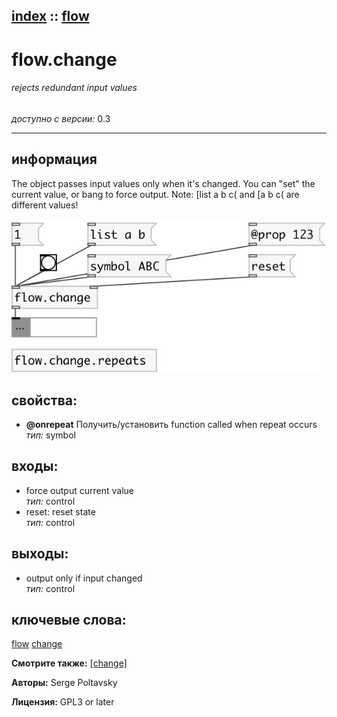 [index](index.html) :: [flow](category_flow.html)
---

# flow.change

###### rejects redundant input values

*доступно с версии:* 0.3

---


## информация
The object passes input values only when it&#39;s changed. You can &#34;set&#34; the current value, or bang to force output. Note: [list a b c( and [a b c( are different values!


[![example](../examples/img/flow.change.jpg)](../examples/pd/flow.change.pd)







## свойства:

* **@onrepeat** 
Получить/установить function called when repeat occurs<br>
_тип:_ symbol<br>



## входы:

* force output current value<br>
_тип:_ control
* reset: reset state<br>
_тип:_ control



## выходы:

* output only if input changed<br>
_тип:_ control



## ключевые слова:

[flow](keywords/flow.html)
[change](keywords/change.html)



**Смотрите также:**
[\[change\]](change.html)




**Авторы:** Serge Poltavsky




**Лицензия:** GPL3 or later





